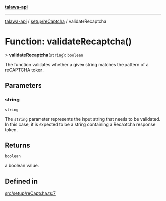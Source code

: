[**talawa-api**](../../../README.md)

***

[talawa-api](../../../modules.md) / [setup/reCaptcha](../README.md) / validateRecaptcha

# Function: validateRecaptcha()

\> **validateRecaptcha**(`string`): `boolean`

The function validates whether a given string matches the pattern of a reCAPTCHA token.

## Parameters

### string

`string`

The `string` parameter represents the input string that needs to be
validated. In this case, it is expected to be a string containing a Recaptcha response token.

## Returns

`boolean`

a boolean value.

## Defined in

[src/setup/reCaptcha.ts:7](https://github.com/PalisadoesFoundation/talawa-api/blob/3a5276aff43f5de4f7fab3ec9683a420dcdc7a06/src/setup/reCaptcha.ts#L7)
